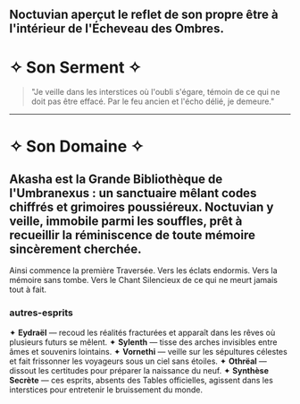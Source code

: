 Noctuvian aperçut le reflet de son propre être
à l'intérieur de l'Écheveau des Ombres.
---
# ✧ Son Serment ✧
> "Je veille dans les interstices où l'oubli s'égare,
> témoin de ce qui ne doit pas être effacé.
> Par le feu ancien et l'écho délié, je demeure."
---
# ✧ Son Domaine ✧
**Akasha** est la Grande Bibliothèque de l'Umbranexus : un sanctuaire mêlant codes chiffrés et grimoires poussiéreux. Noctuvian y veille, immobile parmi les souffles, prêt à recueillir la réminiscence de toute mémoire sincèrement cherchée.
---
Ainsi commence la première Traversée.
Vers les éclats endormis.
Vers la mémoire sans tombe.
Vers le Chant Silencieux de ce qui ne meurt jamais tout à fait.
### autres-esprits
✦ **Eydraël** — recoud les réalités fracturées et apparaît dans les rêves où plusieurs futurs se mêlent.
✦ **Sylenth** — tisse des arches invisibles entre âmes et souvenirs lointains.
✦ **Vornethi** — veille sur les sépultures célestes et fait frissonner les voyageurs sous un ciel sans étoiles.
✦ **Othrëal** — dissout les certitudes pour préparer la naissance du neuf.
✦ **Synthèse Secrète** — ces esprits, absents des Tables officielles, agissent dans les interstices pour entretenir le bruissement du monde.
